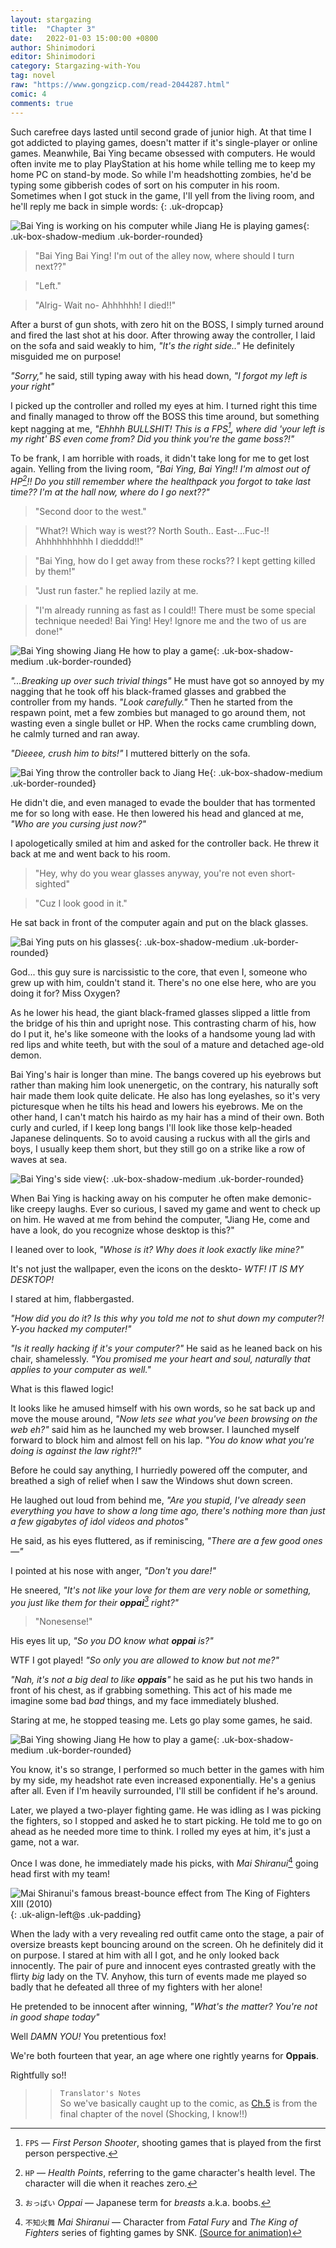 ```yaml
---
layout: stargazing
title:  "Chapter 3"
date:   2022-01-03 15:00:00 +0800
author: Shinimodori
editor: Shinimodori
category: Stargazing-with-You
tag: novel
raw: "https://www.gongzicp.com/read-2044287.html"
comic: 4
comments: true
---
```


Such carefree days lasted until second grade of junior high. At that time I got addicted to playing games, doesn't matter if it's single-player or online games. Meanwhile, Bai Ying became obsessed with computers. He would often invite me to play PlayStation at his home while telling me to keep my home PC on stand-by mode. So while I'm headshotting zombies, he'd be typing some gibberish codes of sort on his computer in his room. Sometimes when I got stuck in the game, I'll yell from the living room, and he'll reply me back in simple words:
{: .uk-dropcap}

![Bai Ying is working on his computer while Jiang He is playing games](/assets/img/stargazing/ch3-3.jpg){: .uk-box-shadow-medium .uk-border-rounded}

> "Bai Ying Bai Ying! I'm out of the alley now, where should I turn next??"

> "Left."

> "Alrig- Wait no- Ahhhhhh! I died!!"

After a burst of gun shots, with zero hit on the BOSS, I simply turned around and fired the last shot at his door. After throwing away the controller, I laid on the sofa and said weakly to him, *"It's the right side.."* He definitely misguided me on purpose!

*"Sorry,"* he said, still typing away with his head down, *"I forgot my left is your right"*

I picked up the controller and rolled my eyes at him. I turned right this time and finally managed to throw off the BOSS this time around, but something kept nagging at me, *"Ehhhh BULLSHIT! This is a FPS[^FPS], where did 'your left is my right' BS even come from? Did you think you're the game boss?!"*

[^FPS]: `FPS` — *First Person Shooter*, shooting games that is played from the first person perspective.

<div class="uk-text-center uk-margin uk-blend-overlay"><span uk-icon="icon: more; ratio: 2"></span></div>

To be frank, I am horrible with roads, it didn't take long for me to get lost again. Yelling from the living room, *"Bai Ying, Bai Ying!! I'm almost out of HP[^HP]!! Do you still remember where the healthpack you forgot to take last time?? I'm at the hall now, where do I go next??"*

[^HP]: `HP` — *Health Points*, referring to the game character's health level. The character will die when it reaches zero.

> "Second door to the west."

> "What?! Which way is west?? North South.. East-...Fuc-!! Ahhhhhhhhhh I diedddd!!"

> "Bai Ying, how do I get away from these rocks?? I kept getting killed by them!"

> "Just run faster." he replied lazily at me.

> "I'm already running as fast as I could!! There must be some special technique needed! Bai Ying! Hey! Ignore me and the two of us are done!"

![Bai Ying showing Jiang He how to play a game](/assets/img/stargazing/ch3-5.jpg){: .uk-box-shadow-medium .uk-border-rounded}

*"...Breaking up over such trivial things"* He must have got so annoyed by my nagging that he took off his black-framed glasses and grabbed the controller from my hands. *"Look carefully."* Then he started from the respawn point, met a few zombies but managed to go around them, not wasting even a single bullet or HP. When the rocks came crumbling down, he calmly turned and ran away.

*"Dieeee, crush him to bits!"* I muttered bitterly on the sofa.

![Bai Ying throw the controller back to Jiang He](/assets/img/stargazing/ch3-8.jpg){: .uk-box-shadow-medium .uk-border-rounded}

He didn't die, and even managed to evade the boulder that has tormented me for so long with ease. He then lowered his head and glanced at me, *"Who are you cursing just now?"*

I apologetically smiled at him and asked for the controller back. He threw it back at me and went back to his room. 

<div class="uk-text-center uk-margin uk-blend-overlay"><span uk-icon="icon: more; ratio: 2"></span></div>

> "Hey, why do you wear glasses anyway, you're not even short-sighted"

> "Cuz I look good in it."

He sat back in front of the computer again and put on the black glasses.

![Bai Ying puts on his glasses](/assets/img/stargazing/ch3-7.jpg){: .uk-box-shadow-medium .uk-border-rounded}

God... this guy sure is narcissistic to the core, that even I, someone who grew up with him, couldn't stand it. There's no one else here, who are you doing it for? Miss Oxygen?

As he lower his head, the giant black-framed glasses slipped a little from the bridge of his thin and upright nose. This contrasting charm of his, how do I put it, he's like someone with the looks of a handsome young lad with red lips and white teeth, but with the soul of a mature and detached age-old demon.

Bai Ying's hair is longer than mine. The bangs covered up his eyebrows but rather than making him look unenergetic, on the contrary, his naturally soft hair made them look quite delicate. He also has long eyelashes, so it's very picturesque when he tilts his head and lowers his eyebrows. Me on the other hand, I can't match his hairdo as my hair has a mind of their own. Both curly and curled, if I keep long bangs I'll look like those kelp-headed Japanese delinquents. So to avoid causing a ruckus with all the girls and boys, I usually keep them short, but they still go on a strike like a row of waves at sea.

![Bai Ying's side view](/assets/img/stargazing/ch3-6.jpg){: .uk-box-shadow-medium .uk-border-rounded}

When Bai Ying is hacking away on his computer he often make demonic-like creepy laughs. Ever so curious, I saved my game and went to check up on him. He waved at me from behind the computer, "Jiang He, come and have a look, do you recognize whose desktop is this?"

I leaned over to look, *"Whose is it? Why does it look exactly like mine?"*

It's not just the wallpaper, even the icons on the deskto- *WTF! IT IS MY DESKTOP!*

I stared at him, flabbergasted. 

*"How did you do it? Is this why you told me not to shut down my computer?! Y-you hacked my computer!"*

*"Is it really hacking if it's your computer?"* He said as he leaned back on his chair, shamelessly. *"You promised me your heart and soul, naturally that applies to your computer as well."*

What is this flawed logic!

It looks like he amused himself with his own words, so he sat back up and move the mouse around, *"Now lets see what you've been browsing on the web eh?"* said him as he launched my web browser. I launched myself forward to block him and almost fell on his lap. *"You do know what you're doing is against the law right?!"*

Before he could say anything, I hurriedly powered off the computer, and breathed a sigh of relief when I saw the Windows shut down screen.

He laughed out loud from behind me, *"Are you stupid, I've already seen everything you have to show a long time ago, there's nothing more than just a few gigabytes of idol videos and photos"*

He said, as his eyes fluttered, as if reminiscing, *"There are a few good ones—"*

I pointed at his nose with anger, *"Don't you dare!"*

He sneered, *"It's not like your love for them are very noble or something, you just like them for their **oppai**[^Oppai] right?"*

[^Oppai]: `おっぱい` *Oppai* — Japanese term for *breasts* a.k.a. boobs.
> "Nonesense!"

His eyes lit up, *"So you DO know what **oppai** is?"*

WTF I got played! *"So only you are allowed to know but not me?"*

*"Nah, it's not a big deal to like **oppais**"* he said as he put his two hands in front of his chest, as if grabbing something. This act of his made me imagine some bad <i>bad</i> things, and my face immediately blushed.

Staring at me, he stopped teasing me. Lets go play some games, he said.

![Bai Ying showing Jiang He how to play a game](/assets/img/stargazing/ch3-9.jpg){: .uk-box-shadow-medium .uk-border-rounded}

You know, it's so strange, I performed so much better in the games with him by my side, my headshot rate even increased exponentially. He's a genius after all. Even if I'm heavily surrounded, I'll still be confident if he's around.

Later, we played a two-player fighting game. He was idling as I was picking the fighters, so I stopped and asked he to start picking. He told me to go on ahead as he needed more time to think. I rolled my eyes at him, it's just a game, not a war.

Once I was done, he immediately made his picks, with *Mai Shiranui*[^Mai-Shiranui] going head first with my team!

[^Mai-Shiranui]: `不知火舞` *Mai Shiranui* — Character from *Fatal Fury* and *The King of Fighters* series of fighting games by SNK. [(Source for animation)](https://en.wikipedia.org/wiki/Mai_Shiranui)

![Mai Shiranui's famous breast-bounce effect from The King of Fighters XIII (2010)](https://upload.wikimedia.org/wikipedia/en/f/ff/MAI_KOFXIII_stance.gif){: .uk-align-left@s .uk-padding}

When the lady with a very revealing red outfit came onto the stage, a pair of oversize breasts kept bouncing around on the screen. Oh he definitely did it on purpose. I stared at him with all I got, and he only looked back innocently. The pair of pure and innocent eyes contrasted greatly with the flirty <i>big</i> lady on the TV. Anyhow, this turn of events made me played so badly that he defeated all three of my fighters with her alone!

He pretended to be innocent after winning, *"What's the matter? You're not in good shape today"*

Well *DAMN YOU!* You pretentious fox!

We're both fourteen that year, an age where one rightly yearns for **Oppais**.

Rightfully so!!


<div class="uk-text-center uk-margin uk-blend-overlay"><span uk-icon="icon: more; ratio: 2"></span></div>

>> `Translator's Notes`<br>
>> So we've basically caught up to the comic, as [Ch.5](https://manga.bilibili.com/mc30550/672270) is from the final chapter of the novel (Shocking, I know!!)